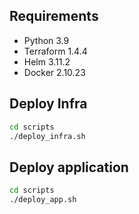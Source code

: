 ## Requirements
* Python 3.9
* Terraform 1.4.4
* Helm 3.11.2
* Docker 2.10.23

## Deploy Infra
```bash
cd scripts
./deploy_infra.sh
```

## Deploy application
```bash
cd scripts
./deploy_app.sh
```
